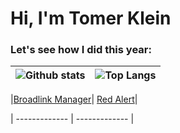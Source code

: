 <p align="left">
  <h1 align="left">Hi, I'm Tomer Klein
  
  </h1>
</p>

### Let's see how I did this year:
|![Github stats](https://github-readme-stats.vercel.app/api?username=t0mer&show_icons=true&theme=blueberry&count_private=true)|![Top Langs](https://github-readme-stats.vercel.app/api/top-langs/?username=t0mer&show_icons=true&theme=blueberry&count_private=true&langs_count=8&layout=compact)|
| ------------- | ------------- |


|[Broadlink Manager](https://github-readme-stats.vercel.app/api/pin/?username=t0mer&repo=broadlinkmanager-docker&theme=blueberry)| [Red Alert](https://github-readme-stats.vercel.app/api/pin/?username=t0mer&repo=redalert&theme=blueberry)|


| ------------- | ------------- |



